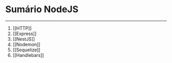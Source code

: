 # Sumário NodeJS
---
01. [[HTTP]]
02. [[Express]]
03. [[NestJS]]
04. [[Nodemon]]
05. [[Sequelize]]
06. [[Handlebars]]

